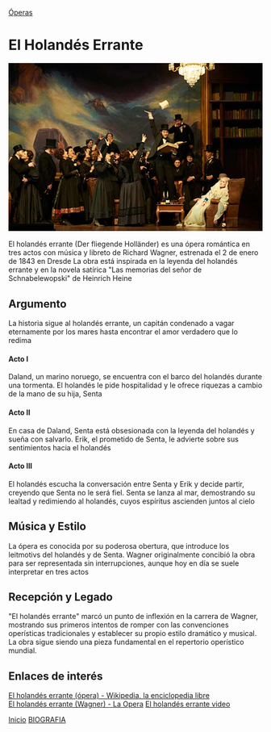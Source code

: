 [Óperas](obras.md)
# **El Holandés Errante**  

![imagen](elHolandesErrante.jpg)

El holandés errante (Der fliegende Holländer) es una ópera romántica en tres actos con música y libreto de Richard Wagner, estrenada el 2 de enero de 1843 en Dresde La obra está inspirada en la leyenda del holandés errante y en la novela satírica "Las memorias del señor de Schnabelewopski" de Heinrich Heine

## Argumento

La historia sigue al holandés errante, un capitán condenado a vagar eternamente por los mares hasta encontrar el amor verdadero que lo redima 

#### Acto I 

Daland, un marino noruego, se encuentra con el barco del holandés durante una tormenta.
El holandés le pide hospitalidad y le ofrece riquezas a cambio de la mano de su hija, Senta

#### Acto II  

En casa de Daland, Senta está obsesionada con la leyenda del holandés y sueña con salvarlo.
Erik, el prometido de Senta, le advierte sobre sus sentimientos hacia el holandés

#### Acto III   

El holandés escucha la conversación entre Senta y Erik y decide partir, creyendo que Senta no le será fiel.
Senta se lanza al mar, demostrando su lealtad y redimiendo al holandés, cuyos espíritus ascienden juntos al cielo 

## Música y Estilo 

La ópera es conocida por su poderosa obertura, que introduce los leitmotivs del holandés y de Senta. Wagner originalmente concibió la obra para ser representada sin interrupciones, aunque hoy en día se suele interpretar en tres actos

## Recepción y Legado

"El holandés errante" marcó un punto de inflexión en la carrera de Wagner, mostrando sus primeros intentos de romper con las convenciones operísticas tradicionales y establecer su propio estilo dramático y musical. La obra sigue siendo una pieza fundamental en el repertorio operístico mundial.

## Enlaces de interés 

[El holandés errante (ópera) - Wikipedia, la enciclopedia libre](https://es.wikipedia.org/wiki/El_holand%C3%A9s_errante_%28%C3%B3pera%29)  
[El holandés errante (Wagner) - La Opera](https://laopera.net/wagner/el-holandes-errante-wagner#google_vignette)
[El holandés errante video](https://www.youtube.com/watch?v=T7fkfsx1QdU&t=1262s)



 [Inicio](README.md)  [BIOGRAFIA](biografia.md) 